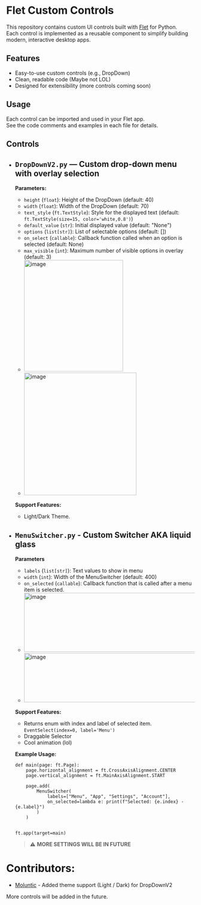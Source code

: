 # Flet Custom Controls

This repository contains custom UI controls built with [Flet](https://flet.dev/) for Python.  
Each control is implemented as a reusable component to simplify building modern, interactive desktop apps.

## Features

- Easy-to-use custom controls (e.g., DropDown)
- Clean, readable code (Maybe not LOL)
- Designed for extensibility (more controls coming soon)

## Usage

Each control can be imported and used in your Flet app.  
See the code comments and examples in each file for details.

## Controls

- ## `DropDownV2.py` — Custom drop-down menu with overlay selection

  **Parameters:**
  - `height` (`float`): Height of the DropDown (default: 40)
  - `width` (`float`): Width of the DropDown (default: 70)
  - `text_style` (`ft.TextStyle`): Style for the displayed text (default: `ft.TextStyle(size=15, color='white,0.8')`)
  - `default_value` (`str`): Initial displayed value (default: "None")
  - `options` (`list[str]`): List of selectable options (default: [])
  - `on_select` (`callable`): Callback function called when an option is selected (default: None)
  - `max_visible` (`int`): Maximum number of visible options in overlay (default: 3)
  - <img width="264" height="298" alt="image" src="https://github.com/user-attachments/assets/a7842d91-d3b5-4d09-823f-b356ca4f8545" />
  - <img width="300" height="328" alt="image" src="https://github.com/user-attachments/assets/d41f5086-5a6e-4a56-b2c0-79260783b9e1" />

  **Support Features:**
    - Light/Dark Theme. 



- ## `MenuSwitcher.py` - Custom Switcher AKA liquid glass 

  **Parameters**
  - `labels` (`list[str]`): Text values to show in menu
  - `width` (`int`): Width of the MenuSwitcher (default: 400)
  - `on_selected` (`callable`): Callback function that is called after a menu item is selected.
  - <img width="496" height="158" alt="image" src="https://github.com/user-attachments/assets/8df064e3-925c-4b1d-85e8-84ca3d6eb6ef" />
  - <img width="506" height="132" alt="image" src="https://github.com/user-attachments/assets/d2e62b4c-fbdc-4266-a72f-c44f3c686b06" />


  **Support Features:**
    - Returns enum with index and label of selected item. `EventSelect(index=0, label='Menu')`
    - Draggable Selector
    - Cool animation (lol)
  
  **Example Usage:**
    ```
    def main(page: ft.Page):
        page.horizontal_alignment = ft.CrossAxisAlignment.CENTER
        page.vertical_alignment = ft.MainAxisAlignment.START

        page.add(
            MenuSwitcher(
                labels=["Menu", "App", "Settings", "Account"],
                on_selected=lambda e: print(f"Selected: {e.index} - {e.label}")
            )
        )


    ft.app(target=main)
    ```
  > ⚠️ **MORE SETTINGS WILL BE IN FUTURE**


# Contributors:
- [Moluntic](https://github.com/moluntic) - Added theme support (Light / Dark) for DropDownV2

More controls will be added in the future.
